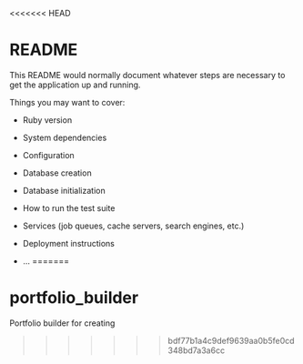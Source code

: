 <<<<<<< HEAD
# README

This README would normally document whatever steps are necessary to get the
application up and running.

Things you may want to cover:

* Ruby version

* System dependencies

* Configuration

* Database creation

* Database initialization

* How to run the test suite

* Services (job queues, cache servers, search engines, etc.)

* Deployment instructions

* ...
=======
# portfolio_builder
Portfolio builder for creating
>>>>>>> bdf77b1a4c9def9639aa0b5fe0cd348bd7a3a6cc

